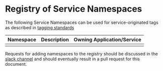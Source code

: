 # Registry of Service Namespaces

The following Service Namespaces can be used for service-originated tags as described in [tagging standards](tagging_standard.md)

| Namespace | Description | Owning Application/Service |
| --------- | ----------- | -------------------------- |
|           |             |                            |

Requests for adding namespaces to the registry should be discussed in the [slack channel](https://hpe-internal.slack.com/archives/C031Z7U5413) and should eventually result in a pull request for this document.

